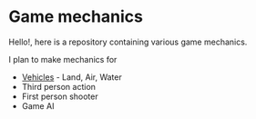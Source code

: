 # Game mechanics #

Hello!, here is a repository containing various game mechanics.

I plan to make mechanics for

* [Vehicles](https://bitbucket.org/vishalbilagi/game-mechanics/src/600468b5d2fa3ab1738f013790c09a68c0e93e4a/Assets/_Vechicles/?at=master) - Land, Air, Water
* Third person action
* First person shooter
* Game AI
